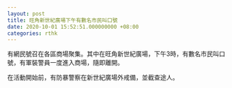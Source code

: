 ```yaml
---
layout: post
title: 旺角新世紀廣場下午有數名市民叫口號
date: 2020-10-01 15:52:51.000000000 +08:00
categories: rthk
---
```


有網民號召在各區商場聚集。其中在旺角新世紀廣場，下午3時，有數名市民叫口號，有軍裝警員一度進入商場，隨即離開。

在活動開始前，有防暴警察在新世紀廣場外戒備，並截查途人。
